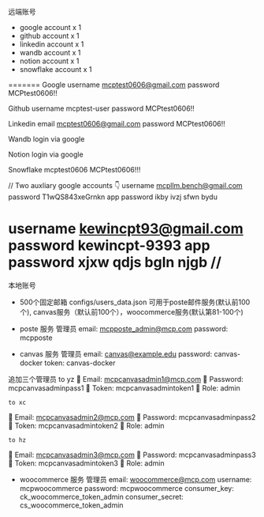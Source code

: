 远端账号

- google account x 1
- github account x 1
- linkedin account x 1 
- wandb account x 1
- notion account x 1
- snowflake account x 1

=======
Google
username mcptest0606@gmail.com
password MCPtest0606!!

Github
username mcptest-user
password MCPtest0606!!

Linkedin
email mcptest0606@gmail.com
password MCPtest0606!!

Wandb
login via google

Notion
login via google

Snowflake
mcptest0606
MCPtest0606!!!

// Two auxliary google accounts 👇
username mcpllm.bench@gmail.com
password T1wQS843xeGrnkn
app password ikby ivzj sfwn bydu

username kewincpt93@gmail.com
password kewincpt-9393
app password xjxw qdjs bgln njgb //
==========


本地账号
- 500个固定邮箱 configs/users_data.json
可用于poste邮件服务(默认前100个), canvas服务（默认前100个），woocommerce服务(默认第81-100个)

- poste 服务 管理员
email: mcpposte_admin@mcp.com
password: mcpposte

- canvas 服务 管理员
email: canvas@example.edu
password: canvas-docker
token: canvas-docker

追加三个管理员
    to yz
  📧 Email: mcpcanvasadmin1@mcp.com
  🔑 Password: mcpcanvasadminpass1
  🎫 Token: mcpcanvasadmintoken1
  👤 Role: admin
    
    to xc
  📧 Email: mcpcanvasadmin2@mcp.com
  🔑 Password: mcpcanvasadminpass2
  🎫 Token: mcpcanvasadmintoken2
  👤 Role: admin

    to hz
  📧 Email: mcpcanvasadmin3@mcp.com
  🔑 Password: mcpcanvasadminpass3
  🎫 Token: mcpcanvasadmintoken3
  👤 Role: admin

- woocommerce 服务 管理员
email: woocommerce@mcp.com
username: mcpwoocommerce
password: mcpwoocommerce
consumer_key: ck_woocommerce_token_admin
consumer_secret: cs_woocommerce_token_admin
